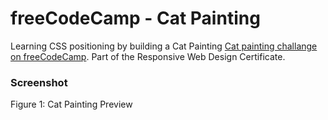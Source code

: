 # freeCodeCamp - Cat Painting

Learning CSS positioning by building a Cat Painting [Cat painting challange on freeCodeCamp](https://www.freecodecamp.org/learn/2022/responsive-web-design/learn-intermediate-css-by-building-a-cat-painting/step-1). Part of the Responsive Web Design Certificate.

### Screenshot

Figure 1: Cat Painting Preview

